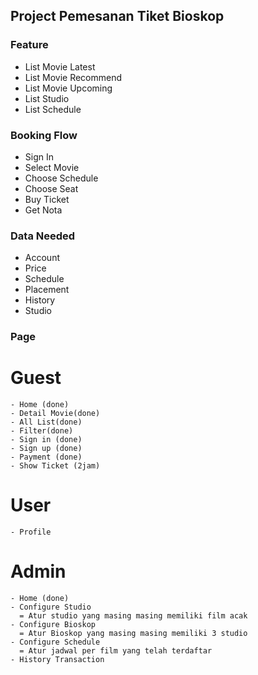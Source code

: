 ## Project Pemesanan Tiket Bioskop
### Feature
  - List Movie Latest
  - List Movie Recommend
  - List Movie Upcoming
  - List Studio
  - List Schedule
### Booking Flow
  - Sign In
  - Select Movie
  - Choose Schedule
  - Choose Seat
  - Buy Ticket
  - Get Nota
### Data Needed
  - Account
  - Price
  - Schedule
  - Placement
  - History
  - Studio
### Page
  # Guest
    - Home (done)
    - Detail Movie(done)
    - All List(done)
    - Filter(done)
    - Sign in (done)
    - Sign up (done)
    - Payment (done)
    - Show Ticket (2jam)
  # User
    - Profile
  # Admin
    - Home (done)
    - Configure Studio
      = Atur studio yang masing masing memiliki film acak
    - Configure Bioskop
      = Atur Bioskop yang masing masing memiliki 3 studio
    - Configure Schedule
      = Atur jadwal per film yang telah terdaftar
    - History Transaction

